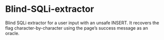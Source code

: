 # Blind-SQLi-extractor
Blind SQLi extractor for a user input with an unsafe INSERT. It recovers the flag character-by-character using the page’s success message as an oracle.
